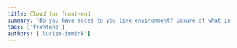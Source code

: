 ```yaml
---
title: Cloud for front-end
summary: 'Do you have acces to you live environment? Unsure of what is deployed? Ever ran out of cpu power or memory? In this talk Lucien Immink will help you out by asking another question: "Should you care?"'
tags: ['frontend']
authors: ['lucien-immink']
---
```

